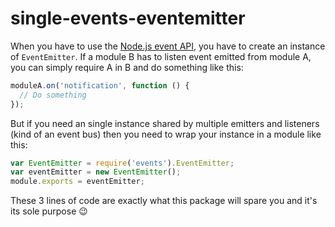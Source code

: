 # single-events-eventemitter

When you have to use the [Node.js event API](https://nodejs.org/api/events.html), you have to
create an instance of `EventEmitter`. If a module B has to listen event emitted from module A, you
can simply require A in B and do something like this:
```javascript
moduleA.on('notification', function () {
  // Do something
});
```

But if you need an single instance shared by multiple emitters and listeners (kind of an event bus)
then you need to wrap your instance in a module like this:
```javascript
var EventEmitter = require('events').EventEmitter;
var eventEmitter = new EventEmitter();
module.exports = eventEmitter;
```

These 3 lines of code are exactly what this package will spare you and it's its sole purpose :wink:
